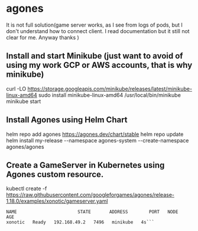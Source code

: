 # agones
It is not full solution(game server works, as I see from logs of pods, but I don't understand how to connect client. I read documentation but it still not clear for me. Anyway thanks )
## Install and start Minikube (just want to avoid of using my work GCP or AWS accounts, that is why minikube)
curl -LO https://storage.googleapis.com/minikube/releases/latest/minikube-linux-amd64
sudo install minikube-linux-amd64 /usr/local/bin/minikube
minikube start
## Install Agones using Helm Chart
helm repo add agones https://agones.dev/chart/stable
helm repo update
helm install my-release --namespace agones-system --create-namespace agones/agones
## Create a GameServer in Kubernetes using Agones custom resource.
kubectl create -f https://raw.githubusercontent.com/googleforgames/agones/release-1.18.0/examples/xonotic/gameserver.yaml
```$ kubectl get gameservers
NAME                       STATE       ADDRESS        PORT   NODE       AGE
xonotic   Ready   192.168.49.2   7496   minikube   4s```
